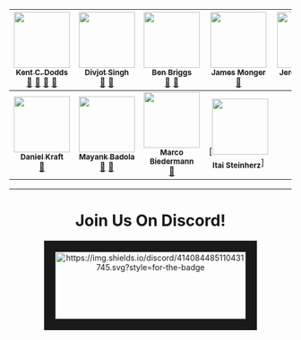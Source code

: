 | [<img src="https://avatars1.githubusercontent.com/u/33828343?s=460&v=4" width="100px;"/><br /><sub><b>Kent C. Dodds</b></sub>](https://kentcdodds.com)<br />[💬](#question-kentcdodds "Answering Questions") [📖](https://github.com/kentcdodds/all-contributors/commits?author=kentcdodds "Documentation") [👀](#review-kentcdodds "Reviewed Pull Requests") [📢](#talk-kentcdodds "Talks") | [<img src="https://avatars1.githubusercontent.com/u/33828343?s=460&v=4" width="100px;"/><br /><sub><b>Divjot Singh</b></sub>](http://bogas04.github.io)<br />[📖](https://github.com/kentcdodds/all-contributors/commits?author=bogas04 "Documentation") [👀](#review-bogas04 "Reviewed Pull Requests") | [<img src="https://avatars1.githubusercontent.com/u/33828343?s=460&v=4" width="100px;"/><br /><sub><b>Ben Briggs</b></sub>](http://beneb.info)<br />[📖](https://github.com/kentcdodds/all-contributors/commits?author=ben-eb "Documentation") [👀](#review-ben-eb "Reviewed Pull Requests") | [<img src="https://avatars1.githubusercontent.com/u/33828343?s=460&v=4" width="100px;"/><br /><sub><b>James Monger</b></sub>](https://github.com/Jameskmonger)<br />[📖](https://github.com/kentcdodds/all-contributors/commits?author=Jameskmonger "Documentation") | [<img src="https://avatars.githubusercontent.com/u/3869412?v=3" width="100px;"/><br /><sub><b>Jeroen Engels</b></sub>](https://github.com/jfmengels)<br />[📖](https://github.com/kentcdodds/all-contributors/commits?author=jfmengels "Documentation") [👀](#review-jfmengels "Reviewed Pull Requests") [🔧](#tool-jfmengels "Tools") | [<img src="https://avatars.githubusercontent.com/u/4249591?v=3" width="100px;"/><br /><sub><b>Chris Simpkins</b></sub>](https://github.com/chrissimpkins)<br />[📖](https://github.com/kentcdodds/all-contributors/commits?author=chrissimpkins "Documentation") [👀](#review-chrissimpkins "Reviewed Pull Requests") | [<img src="https://avatars.githubusercontent.com/u/153481?v=3" width="100px;"/><br /><sub><b>F. Hemberger</b></sub>](https://github.com/fhemberger)<br />[📖](https://github.com/kentcdodds/all-contributors/commits?author=fhemberger "Documentation") |
| :---: | :---: | :---: | :---: | :---: | :---: | :---: |
| [<img src="https://avatars.githubusercontent.com/u/3982200?v=3" width="100px;"/><br /><sub><b>Daniel Kraft</b></sub>](https://github.com/frigginglorious)<br />[📖](https://github.com/kentcdodds/all-contributors/commits?author=frigginglorious "Documentation") | [<img src="https://avatars.githubusercontent.com/u/8503331?v=3" width="100px;"/><br /><sub><b>Mayank Badola</b></sub>](https://github.com/mbad0la)<br />[📖](https://github.com/kentcdodds/all-contributors/commits?author=mbad0la "Documentation") [🔧](#tool-mbad0la "Tools") | [<img src="https://avatars.githubusercontent.com/u/5244986?v=3" width="100px;"/><br /><sub><b>Marco Biedermann</b></sub>](https://www.marcobiedermann.com)<br />[🎨](#design-marcobiedermann "Design") | [<img src="https://avatars.githubusercontent.com/u/22768990?v=3" width="100px;"/><br /><sub><b>Itai Steinherz</b></sub>]
<!-- ALL-CONTRIBUTORS-LIST:END -->




<hr>
<h1 align="center"> Join Us On Discord! </h1>

<p align="center">
<a href="https://discord.gg/XrXsmVy" 
target="_blank"><img src="https://img.shields.io/discord/414084485110431745.svg?style=for-the-badge" 
alt="https://img.shields.io/discord/414084485110431745.svg?style=for-the-badge" width="340" height="120" border="20" /></a></p>
